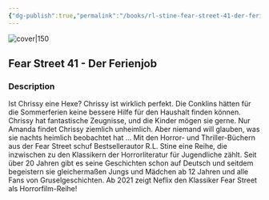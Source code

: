 ```yaml
---
{"dg-publish":true,"permalink":"/books/rl-stine-fear-street-41-der-ferienjob/","title":"\"Der Ferienjob\"","tags":["thriller","childrens","horror"]}
---
```




![cover|150](http://books.google.com/books/content?id=FC3pDwAAQBAJ&printsec=frontcover&img=1&zoom=1&edge=curl&source=gbs_api)

## Fear Street 41 - Der Ferienjob

### Description

Ist Chrissy eine Hexe? Chrissy ist wirklich perfekt. Die Conklins hätten für die Sommerferien keine bessere Hilfe für den Haushalt finden können. Chrissy hat fantastische Zeugnisse, und die Kinder mögen sie gerne. Nur Amanda findet Chrissy ziemlich unheimlich. Aber niemand will glauben, was sie nachts heimlich beobachtet hat ... Mit den Horror- und Thriller-Büchern aus der Fear Street schuf Bestsellerautor R.L. Stine eine Reihe, die inzwischen zu den Klassikern der Horrorliteratur für Jugendliche zählt. Seit über 20 Jahren gibt es seine Geschichten schon auf Deutsch und seitdem begeistern sie gleichermaßen Jungs und Mädchen ab 12 Jahren und alle Fans von Gruselgeschichten. Ab 2021 zeigt Neflix den Klassiker Fear Street als Horrorfilm-Reihe!
```